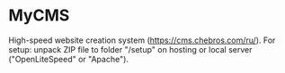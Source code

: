 # MyCMS
High-speed website creation system (https://cms.chebros.com/ru/).
For setup: unpack ZIP file to folder "/setup" on hosting or local server ("OpenLiteSpeed" or "Apache").
